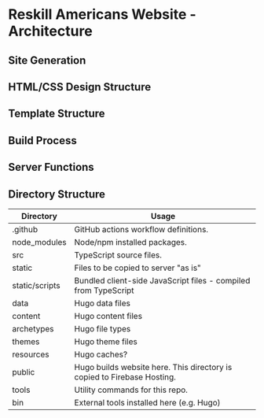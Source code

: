 # Reskill Americans Website - Architecture

## Site Generation

## HTML/CSS Design Structure

## Template Structure

## Build Process

## Server Functions

## Directory Structure

| Directory | Usage |
--- | --- |
| .github | GitHub actions workflow definitions. |
| node_modules | Node/npm installed packages. |
| src | TypeScript source files. |
| static | Files to be copied to server "as is" |
| static/scripts | Bundled client-side JavaScript files - compiled from TypeScript |
| data | Hugo data files |
| content | Hugo content files |
| archetypes | Hugo file types |
| themes | Hugo theme files |
| resources | Hugo caches? |
| public | Hugo builds website here.  This directory is copied to Firebase Hosting. |
| tools | Utility commands for this repo. |
| bin | External tools installed here (e.g. Hugo) |
